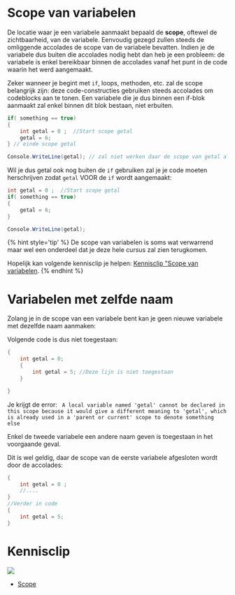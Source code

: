 # Scope van variabelen

De locatie waar je een variabele aanmaakt bepaald de **scope**, oftewel de zichtbaarheid, van de variabele.
Eenvoudig gezegd zullen steeds de omliggende accolades de scope van de variabele bevatten. Indien je de variabele dus buiten die accolades nodig hebt dan heb je een probleem: de variabele is enkel bereikbaar binnen de accolades vanaf het punt in de code waarin het werd aangemaakt.

Zeker wanneer je begint met ``if``, loops, methoden, etc. zal de scope belangrijk zijn: deze code-constructies gebruiken steeds accolades om codeblocks aan te tonen. Een variabele die je dus binnen een if-blok aanmaakt zal enkel binnen dit blok bestaan, niet erbuiten.
```csharp
if( something == true)
{
    int getal = 0 ;  //Start scope getal
    getal = 6;
} // einde scope getal

Console.WriteLine(getal); // zal niet werken daar de scope van getal al gedaan was
```

Wil je dus getal ook nog buiten de ``if`` gebruiken zal je je code moeten herschrijven zodat ``getal`` VOOR de ``if`` wordt aangemaakt:

```csharp
int getal = 0 ;  //Start scope getal
if( something == true)
{
    getal = 6;
} 

Console.WriteLine(getal); 
```

{% hint style='tip' %}
De scope van variabelen is soms wat verwarrend maar wel een onderdeel dat je deze hele cursus zal zien terugkomen. 

Hopelijk kan volgende kennisclip je helpen: [Kennisclip "Scope van variabelen](https://ap.cloud.panopto.eu/Panopto/Pages/Viewer.aspx?id=20538981-ceaf-4129-a54a-a91100c81b2f).
{% endhint %}

# Variabelen met zelfde naam
Zolang je in de scope van een variabele bent kan je geen nieuwe variabele met dezelfde naam aanmaken:

Volgende code is dus niet toegestaan:
```csharp
{
    int getal = 0;
    {
        int getal = 5; //Deze lijn is niet toegestaan
    }

}
```
Je krijgt de error:
`` A local variable named 'getal' cannot be declared in this scope because it would give a different meaning to 'getal', which is already used in a 'parent or current' scope to denote something else`` 

Enkel de tweede variabele een andere naam geven is toegestaan in het voorgaande geval.

Dit is wel geldig, daar de scope van de eerste variabele afgesloten wordt door de accolades:
```csharp
{
    int getal = 0 ;
    //....
}
//Verder in code
{
    int getal = 5;
}
```


# Kennisclip
![](../assets/infoclip.png)
* [Scope ](https://ap.cloud.panopto.eu/Panopto/Pages/Viewer.aspx?id=20538981-ceaf-4129-a54a-a91100c81b2f)
